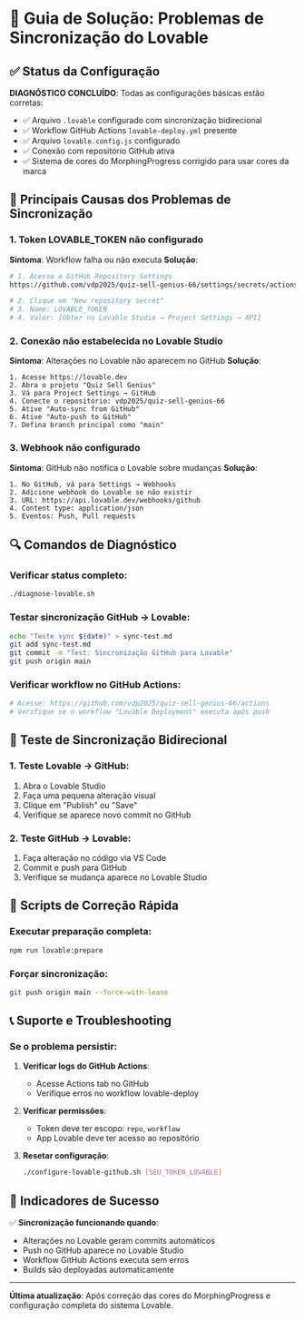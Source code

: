 # 🔧 Guia de Solução: Problemas de Sincronização do Lovable

## ✅ Status da Configuração

**DIAGNÓSTICO CONCLUÍDO**: Todas as configurações básicas estão corretas:
- ✅ Arquivo `.lovable` configurado com sincronização bidirecional
- ✅ Workflow GitHub Actions `lovable-deploy.yml` presente
- ✅ Arquivo `lovable.config.js` configurado
- ✅ Conexão com repositório GitHub ativa
- ✅ Sistema de cores do MorphingProgress corrigido para usar cores da marca

## 🚨 Principais Causas dos Problemas de Sincronização

### 1. **Token LOVABLE_TOKEN não configurado**
**Sintoma**: Workflow falha ou não executa
**Solução**:
```bash
# 1. Acesse o GitHub Repository Settings
https://github.com/vdp2025/quiz-sell-genius-66/settings/secrets/actions

# 2. Clique em "New repository secret"
# 3. Nome: LOVABLE_TOKEN
# 4. Valor: [Obter no Lovable Studio → Project Settings → API]
```

### 2. **Conexão não estabelecida no Lovable Studio**
**Sintoma**: Alterações no Lovable não aparecem no GitHub
**Solução**:
```
1. Acesse https://lovable.dev
2. Abra o projeto "Quiz Sell Genius"
3. Vá para Project Settings → GitHub
4. Conecte o repositório: vdp2025/quiz-sell-genius-66
5. Ative "Auto-sync from GitHub"
6. Ative "Auto-push to GitHub"
7. Defina branch principal como "main"
```

### 3. **Webhook não configurado**
**Sintoma**: GitHub não notifica o Lovable sobre mudanças
**Solução**:
```
1. No GitHub, vá para Settings → Webhooks
2. Adicione webhook do Lovable se não existir
3. URL: https://api.lovable.dev/webhooks/github
4. Content type: application/json
5. Eventos: Push, Pull requests
```

## 🔍 Comandos de Diagnóstico

### Verificar status completo:
```bash
./diagnose-lovable.sh
```

### Testar sincronização GitHub → Lovable:
```bash
echo "Teste sync $(date)" > sync-test.md
git add sync-test.md
git commit -m "Test: Sincronização GitHub para Lovable"
git push origin main
```

### Verificar workflow no GitHub Actions:
```bash
# Acesse: https://github.com/vdp2025/quiz-sell-genius-66/actions
# Verifique se o workflow "Lovable Deployment" executa após push
```

## 🎯 Teste de Sincronização Bidirecional

### 1. **Teste Lovable → GitHub**:
1. Abra o Lovable Studio
2. Faça uma pequena alteração visual
3. Clique em "Publish" ou "Save"
4. Verifique se aparece novo commit no GitHub

### 2. **Teste GitHub → Lovable**:
1. Faça alteração no código via VS Code
2. Commit e push para GitHub
3. Verifique se mudança aparece no Lovable Studio

## 🚀 Scripts de Correção Rápida

### Executar preparação completa:
```bash
npm run lovable:prepare
```

### Forçar sincronização:
```bash
git push origin main --force-with-lease
```

## 📞 Suporte e Troubleshooting

### Se o problema persistir:

1. **Verificar logs do GitHub Actions**:
   - Acesse Actions tab no GitHub
   - Verifique erros no workflow lovable-deploy

2. **Verificar permissões**:
   - Token deve ter escopo: `repo`, `workflow`
   - App Lovable deve ter acesso ao repositório

3. **Resetar configuração**:
   ```bash
   ./configure-lovable-github.sh [SEU_TOKEN_LOVABLE]
   ```

## 🎉 Indicadores de Sucesso

✅ **Sincronização funcionando quando**:
- Alterações no Lovable geram commits automáticos
- Push no GitHub aparece no Lovable Studio
- Workflow GitHub Actions executa sem erros
- Builds são deployadas automaticamente

---

**Última atualização**: Após correção das cores do MorphingProgress e configuração completa do sistema Lovable.
